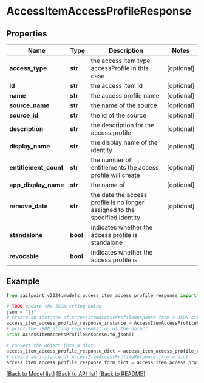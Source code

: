 # AccessItemAccessProfileResponse


## Properties

Name | Type | Description | Notes
------------ | ------------- | ------------- | -------------
**access_type** | **str** | the access item type. accessProfile in this case | [optional] 
**id** | **str** | the access item id | [optional] 
**name** | **str** | the access profile name | [optional] 
**source_name** | **str** | the name of the source | [optional] 
**source_id** | **str** | the id of the source | [optional] 
**description** | **str** | the description for the access profile | [optional] 
**display_name** | **str** | the display name of the identity | [optional] 
**entitlement_count** | **str** | the number of entitlements the access profile will create | [optional] 
**app_display_name** | **str** | the name of | [optional] 
**remove_date** | **str** | the date the access profile is no longer assigned to the specified identity | [optional] 
**standalone** | **bool** | indicates whether the access profile is standalone | 
**revocable** | **bool** | indicates whether the access profile is | 

## Example

```python
from sailpoint.v2024.models.access_item_access_profile_response import AccessItemAccessProfileResponse

# TODO update the JSON string below
json = "{}"
# create an instance of AccessItemAccessProfileResponse from a JSON string
access_item_access_profile_response_instance = AccessItemAccessProfileResponse.from_json(json)
# print the JSON string representation of the object
print AccessItemAccessProfileResponse.to_json()

# convert the object into a dict
access_item_access_profile_response_dict = access_item_access_profile_response_instance.to_dict()
# create an instance of AccessItemAccessProfileResponse from a dict
access_item_access_profile_response_form_dict = access_item_access_profile_response.from_dict(access_item_access_profile_response_dict)
```
[[Back to Model list]](../README.md#documentation-for-models) [[Back to API list]](../README.md#documentation-for-api-endpoints) [[Back to README]](../README.md)


